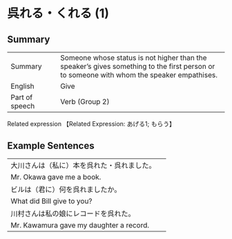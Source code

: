 # 呉れる・くれる (1)

## Summary

<table><tr>   <td>Summary<td>   <td>Someone whose status is not higher than the speaker’s gives something to the first person or to someone with whom the speaker empathises.</td><tr><tr>   <td>English<td>   <td>Give</td><tr><tr>   <td>Part of speech<td>   <td>Verb (Group 2)</td><tr></table><tr>   <td>Related expression<td>   <td>【Related Expression: あげる1; もらう】</td><tr></table></table>

## Example Sentences

<table><tr><td>大川さんは（私に）本を呉れた・呉れました。<td><tr><tr><td>Mr. Okawa gave me a book.<td><tr><tr><td>ビルは（君に）何を呉れましたか。<td><tr><tr><td>What did Bill give to you?<td><tr><tr><td>川村さんは私の娘にレコードを呉れた。<td><tr><tr><td>Mr. Kawamura gave my daughter a record.<td><tr></table>

